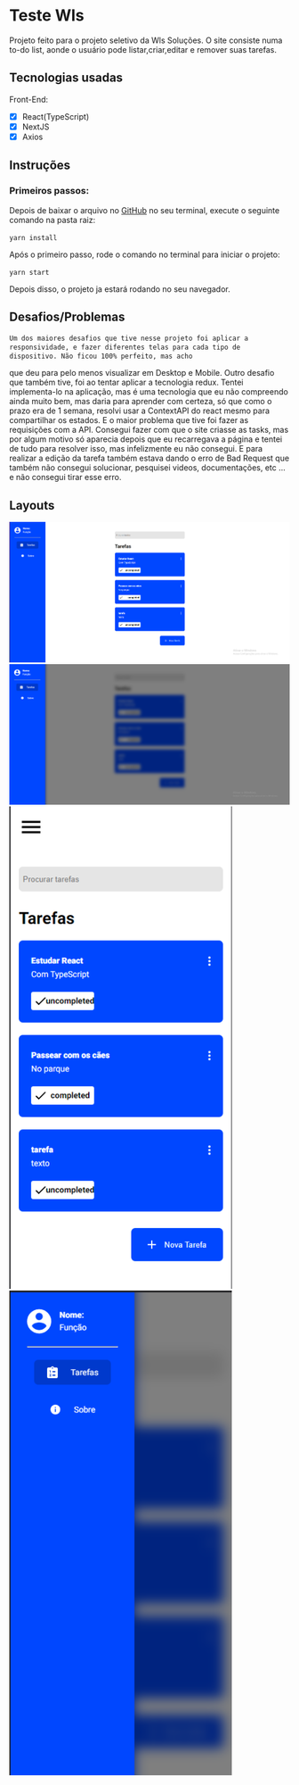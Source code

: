 # Teste Wls
Projeto feito para o projeto seletivo da Wls Soluções.
O site consiste numa to-do list, aonde o usuário pode listar,criar,editar e remover suas tarefas.

## Tecnologias usadas
Front-End:
- [x] React(TypeScript)
- [x] NextJS
- [x] Axios

## Instruções
### Primeiros passos:

Depois de baixar o arquivo no [GitHub](https://github.com/ThomasDixini/Teste-Wls.git) no seu terminal, execute o seguinte comando na pasta raiz:

`yarn install`

Após o primeiro passo, rode o comando no terminal para iniciar o projeto:

`yarn start`

Depois disso, o projeto ja estará rodando no seu navegador.



## Desafios/Problemas



    Um dos maiores desafios que tive nesse projeto foi aplicar a responsividade, e fazer diferentes telas para cada tipo de dispositivo. Não ficou 100% perfeito, mas acho
que deu para pelo menos visualizar em Desktop e Mobile.
    Outro desafio que também tive, foi ao tentar aplicar a tecnologia redux. Tentei implementa-lo na aplicação, mas é uma tecnologia que eu não compreendo ainda muito bem,
mas daria para aprender com certeza, só que como o prazo era de 1 semana, resolvi usar a ContextAPI do react mesmo para compartilhar os estados.
    E o maior problema que tive foi fazer as requisições com a API. Consegui fazer com que o site criasse as tasks, mas por algum motivo só aparecia depois que eu recarregava
a página e tentei de tudo para resolver isso, mas infelizmente eu não consegui. E para realizar a edição da tarefa também estava dando o erro de Bad Request que também não
consegui solucionar, pesquisei videos, documentações, etc ... e não consegui tirar esse erro.



## Layouts

<img src="./public/images/desktop-tela.png" width="1000"/>
<img src="./public/images/desktop-tela-2.png" width="1000"/>

<img src="./public/images/mobile-tela-1.png" width="400"/>
<img src="./public/images/mobile-tela-2.png" width="400"/>


